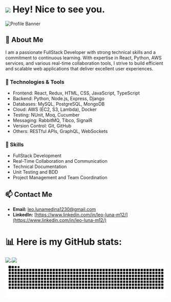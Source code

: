 <h1><img src="https://emojis.slackmojis.com/emojis/images/1531849430/4246/blob-sunglasses.gif?1531849430" width="30"/> Hey! Nice to see you.</h1>

![Profile Banner](https://via.placeholder.com/1200x400.png?text=Welcome+to+Roy's+GitHub+Profile)

## 🚀 About Me
I am a passionate FullStack Developer with strong technical skills and a commitment to continuous learning. With expertise in React, Python, AWS services, and various real-time collaboration tools, I strive to build efficient and scalable web applications that deliver excellent user experiences.

### 🔧 Technologies & Tools
- Frontend: React, Redux, HTML, CSS, JavaScript, TypeScript
- Backend: Python, Node.js, Express, Django
- Databases: MySQL, PostgreSQL, MongoDB
- Cloud: AWS (EC2, S3, Lambda), Docker
- Testing: NUnit, Moq, Cucumber
- Messaging: RabbitMQ, Tibco, SignalR
- Version Control: Git, GitHub
- Others: RESTful APIs, GraphQL, WebSockets

### 🌟 Skills
- FullStack Development
- Real-Time Collaboration and Communication
- Technical Documentation
- Unit Testing and BDD
- Project Management and Team Coordination

## 📫 Contact Me
- **Email:** [leo.lunamedina1230@gmail.com](mailto:leo.lunamedina1230@gmail.com)
- **LinkedIn:** [https://www.linkedin.com/in/leo-luna-m12/](https://www.linkedin.com/in/leo-luna-m12/)

# 📊 Here is my GitHub stats:

<a href="https://github.com/anuraghazra/github-readme-stats">
  <img height=150 align="center" src="https://github-readme-stats.vercel.app/api?username=TienHwng" />
</a>
<a href="https://github.com/anuraghazra/convoychat">
  <img height=150 align="center" src="https://github-readme-stats.vercel.app/api/top-langs?username=TienHwng&layout=compact&langs_count=8&card_width=220" />
</a>

<picture>
  <source media="(prefers-color-scheme: dark)" srcset="https://raw.githubusercontent.com/TienHwng/TienHwng/output/github-snake-dark.svg" />
  <source media="(prefers-color-scheme: light)" srcset="https://raw.githubusercontent.com/TienHwng/TienHwng/output/github-snake.svg" />
  <img alt="github-snake" src="https://raw.githubusercontent.com/TienHwng/TienHwng/output/github-snake.svg" />
</picture>

